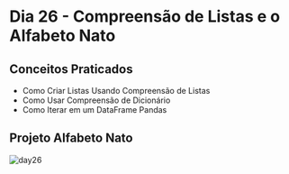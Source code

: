 # Dia 26 - Compreensão de Listas e o Alfabeto Nato
## Conceitos Praticados
- Como Criar Listas Usando Compreensão de Listas
- Como Usar Compreensão de Dicionário
- Como Iterar em um DataFrame Pandas
## Projeto Alfabeto Nato
![day26](https://user-images.githubusercontent.com/98851253/155255461-65dfff99-7dbf-4a0b-aa1f-2fc327bd28a8.gif)
